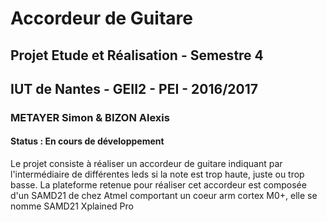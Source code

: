 # Accordeur de Guitare
## Projet Etude et Réalisation - Semestre 4
## IUT de Nantes - GEII2 - PEI  - 2016/2017
### METAYER Simon & BIZON Alexis
#### Status : En cours de développement

Le projet consiste à réaliser un accordeur de guitare indiquant par l'intermédiaire de différentes leds si la note est trop haute, juste ou trop basse.
La plateforme retenue pour réaliser cet accordeur est composée d'un SAMD21 de chez Atmel comportant un coeur arm cortex M0+, elle se nomme SAMD21 Xplained Pro
